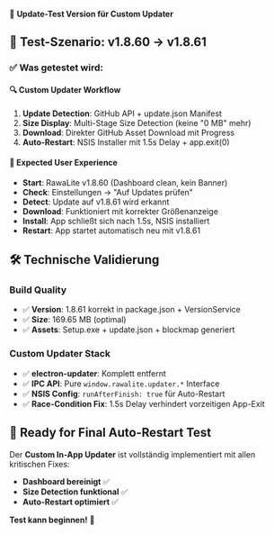 🧪 **Update-Test Version für Custom Updater**

## 🎯 **Test-Szenario: v1.8.60 → v1.8.61**

### ✅ **Was getestet wird:**

#### **🔍 Custom Updater Workflow**
1. **Update Detection**: GitHub API + update.json Manifest
2. **Size Display**: Multi-Stage Size Detection (keine "0 MB" mehr)
3. **Download**: Direkter GitHub Asset Download mit Progress
4. **Auto-Restart**: NSIS Installer mit 1.5s Delay + app.exit(0)

#### **📱 Expected User Experience**
- **Start**: RawaLite v1.8.60 (Dashboard clean, kein Banner)
- **Check**: Einstellungen → "Auf Updates prüfen"
- **Detect**: Update auf v1.8.61 wird erkannt
- **Download**: Funktioniert mit korrekter Größenanzeige
- **Install**: App schließt sich nach 1.5s, NSIS installiert
- **Restart**: App startet automatisch neu mit v1.8.61

## 🛠️ **Technische Validierung**

### **Build Quality**
- ✅ **Version**: 1.8.61 korrekt in package.json + VersionService
- ✅ **Size**: 169.65 MB (optimal)
- ✅ **Assets**: Setup.exe + update.json + blockmap generiert

### **Custom Updater Stack**
- ✅ **electron-updater**: Komplett entfernt
- ✅ **IPC API**: Pure `window.rawalite.updater.*` Interface  
- ✅ **NSIS Config**: `runAfterFinish: true` für Auto-Restart
- ✅ **Race-Condition Fix**: 1.5s Delay verhindert vorzeitigen App-Exit

## 🚀 **Ready for Final Auto-Restart Test**

Der **Custom In-App Updater** ist vollständig implementiert mit allen kritischen Fixes:
- **Dashboard bereinigt** ✅
- **Size Detection funktional** ✅  
- **Auto-Restart optimiert** ✅

**Test kann beginnen!** 🎉